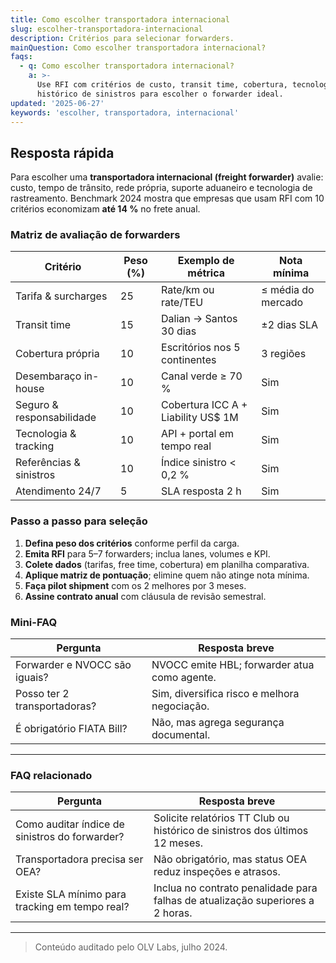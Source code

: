 ```yaml
---
title: Como escolher transportadora internacional
slug: escolher-transportadora-internacional
description: Critérios para selecionar forwarders.
mainQuestion: Como escolher transportadora internacional?
faqs:
  - q: Como escolher transportadora internacional?
    a: >-
      Use RFI com critérios de custo, transit time, cobertura, tecnologia e
      histórico de sinistros para escolher o forwarder ideal.
updated: '2025-06-27'
keywords: 'escolher, transportadora, internacional'
---
```


## Resposta rápida

Para escolher uma **transportadora internacional (freight forwarder)** avalie: custo, tempo de trânsito, rede própria, suporte aduaneiro e tecnologia de rastreamento. Benchmark 2024 mostra que empresas que usam RFI com 10 critérios economizam **até 14 %** no frete anual.

### Matriz de avaliação de forwarders

| Critério | Peso (%) | Exemplo de métrica | Nota mínima |
| --- | --- | --- | --- |
| Tarifa & surcharges | 25 | Rate/km ou rate/TEU | ≤ média do mercado |
| Transit time | 15 | Dalian → Santos 30 dias | ±2 dias SLA |
| Cobertura própria | 10 | Escritórios nos 5 continentes | 3 regiões |
| Desembaraço in-house | 10 | Canal verde ≥ 70 % | Sim |
| Seguro & responsabilidade | 10 | Cobertura ICC A + Liability US$ 1M | Sim |
| Tecnologia & tracking | 10 | API + portal em tempo real | Sim |
| Referências & sinistros | 10 | Índice sinistro < 0,2 % | Sim |
| Atendimento 24/7 | 5 | SLA resposta 2 h | Sim |

### Passo a passo para seleção

1. **Defina peso dos critérios** conforme perfil da carga.  
2. **Emita RFI** para 5–7 forwarders; inclua lanes, volumes e KPI.  
3. **Colete dados** (tarifas, free time, cobertura) em planilha comparativa.  
4. **Aplique matriz de pontuação**; elimine quem não atinge nota mínima.  
5. **Faça pilot shipment** com os 2 melhores por 3 meses.  
6. **Assine contrato anual** com cláusula de revisão semestral.

### Mini-FAQ

| Pergunta | Resposta breve |
| --- | --- |
| Forwarder e NVOCC são iguais? | NVOCC emite HBL; forwarder atua como agente. |
| Posso ter 2 transportadoras? | Sim, diversifica risco e melhora negociação. |
| É obrigatório FIATA Bill? | Não, mas agrega segurança documental. |

---

### FAQ relacionado

| Pergunta | Resposta breve |
| --- | --- |
| Como auditar índice de sinistros do forwarder? | Solicite relatórios TT Club ou histórico de sinistros dos últimos 12 meses. |
| Transportadora precisa ser OEA? | Não obrigatório, mas status OEA reduz inspeções e atrasos. |
| Existe SLA mínimo para tracking em tempo real? | Inclua no contrato penalidade para falhas de atualização superiores a 2 horas. |

---

> Conteúdo auditado pelo OLV Labs, julho 2024.
